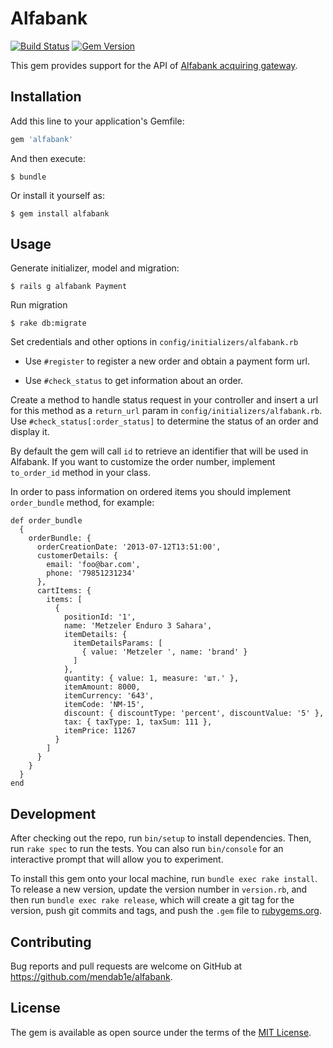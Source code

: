 # Alfabank
[![Build Status](https://travis-ci.org/mendab1e/alfabank.svg?branch=master)](https://travis-ci.org/mendab1e/alfabank) [![Gem Version](https://badge.fury.io/rb/alfabank.svg)](https://badge.fury.io/rb/alfabank)

This gem provides support for the API of [Alfabank acquiring gateway](https://engine.paymentgate.ru/ecommerce/).

## Installation

Add this line to your application's Gemfile:

```ruby
gem 'alfabank'
```

And then execute:

    $ bundle

Or install it yourself as:

    $ gem install alfabank

## Usage

Generate initializer,  model and migration:

    $ rails g alfabank Payment

Run migration

    $ rake db:migrate

Set credentials and other options in  `config/initializers/alfabank.rb`

* Use `#register` to register a new order and obtain a payment form url.

* Use `#check_status` to get information about an order.

Create a method to handle status request in your controller and insert a url for this method as a `return_url` param in `config/initializers/alfabank.rb`. Use `#check_status[:order_status]` to determine the status of an order and display it.

By default the gem will call `id` to retrieve an identifier that will be used in Alfabank. If you want to customize the order number, implement `to_order_id` method in your class.

In order to pass information on ordered items you should implement `order_bundle` method, for example:
```
def order_bundle
  {
    orderBundle: {
      orderCreationDate: '2013-07-12T13:51:00',
      customerDetails: {
        email: 'foo@bar.com',
        phone: '79851231234'
      },
      cartItems: {
        items: [
          {
            positionId: '1',
            name: 'Metzeler Enduro 3 Sahara',
            itemDetails: {
              itemDetailsParams: [
                { value: 'Metzeler ', name: 'brand' }
              ]
            },
            quantity: { value: 1, measure: 'шт.' },
            itemAmount: 8000,
            itemCurrency: '643',
            itemCode: 'NM-15',
            discount: { discountType: 'percent', discountValue: '5' },
            tax: { taxType: 1, taxSum: 111 },
            itemPrice: 11267
          }
        ]
      }
    }
  }
end
```

## Development

After checking out the repo, run `bin/setup` to install dependencies. Then, run `rake spec` to run the tests. You can also run `bin/console` for an interactive prompt that will allow you to experiment.

To install this gem onto your local machine, run `bundle exec rake install`. To release a new version, update the version number in `version.rb`, and then run `bundle exec rake release`, which will create a git tag for the version, push git commits and tags, and push the `.gem` file to [rubygems.org](https://rubygems.org).


## Contributing

Bug reports and pull requests are welcome on GitHub at https://github.com/mendab1e/alfabank.


## License

The gem is available as open source under the terms of the [MIT License](http://opensource.org/licenses/MIT).
